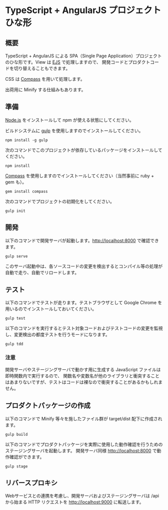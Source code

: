 TypeScript + AngularJS プロジェクトひな形
=========================================

概要
----

TypeScript + AngularJS による SPA（Single Page Application）プロジェクトのひな形です。View は [EJS](http://www.embeddedjs.com/) で処理しますので、
開発コードとプロダクトコードを切り替えることもできます。

CSS は [Compass](http://compass-style.org/) を用いて処理します。

出荷用に Minify する仕組みもあります。

準備
----

[Node.js](http://nodejs.org/) をインストールして npm が使える状態にしてください。

ビルドシステムに [gulp](http://gulpjs.com/) を使用しますのでインストールしてください。

    npm install -g gulp

次のコマンドでこのプロジェクトが依存しているパッケージをインストールしてください。

    npm install

[Compass](http://compass-style.org/) を使用しますのでインストールしてください（当然事前に ruby + gem も）。

    gem install compass

次のコマンドでプロジェクトの初期化をしてください。

    gulp init

開発
----

以下のコマンドで開発サーバが起動します。[http://localhost:8000](http://localhost:8000) で確認できます。

    gulp serve

このサーバ起動中は、各ソースコードの変更を検出するとコンパイル等の処理が自動で走り、自動でリロードします。

テスト
-----

以下のコマンドでテストが走ります。テストブラウザとして Google Chrome を用いるのでインストールしておいてください。

    gulp test

以下のコマンドを実行するとテスト対象コードおよびテストコードの変更を監視し、変更検出の都度テストを行うモードになります。

    gulp tdd

### 注意

開発サーバやステージングサーバで動かす用に生成する JavaScript ファイルは即時関数内で実行するので、
関数名や変数名が他のライブラリと衝突することはあまりないですが、テストはコードは裸なので衝突することがあるかもしれません。


プロダクトパッケージの作成
--------------------------

以下のコマンドで Minify 等々を施したファイル群が target/dist 配下に作成されます。

    gulp build

以下のコマンドでプロダクトパッケージを実際に使用した動作確認を行うためのステージングサーバを起動します。
開発サーバ同様 [http://localhost:8000](http://localhost:8000) で動作確認ができます。

    gulp stage

リバースプロキシ
----------------

Webサービスとの連携を考慮し、開発サーバおよびステージングサーバは /api から始まる HTTP リクエストを
 [http://localhost:9000](http://localhost:9000) に転送します。